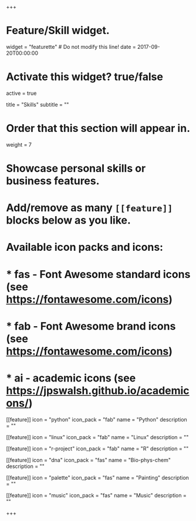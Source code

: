 +++
# Feature/Skill widget.
widget = "featurette"  # Do not modify this line!
date = 2017-09-20T00:00:00

# Activate this widget? true/false
active = true

title = "Skills"
subtitle = ""

# Order that this section will appear in.
weight = 7

# Showcase personal skills or business features.
# 
# Add/remove as many `[[feature]]` blocks below as you like.
# 
# Available icon packs and icons:
# * fas - Font Awesome standard icons (see https://fontawesome.com/icons)
# * fab - Font Awesome brand icons (see https://fontawesome.com/icons)
# * ai - academic icons (see https://jpswalsh.github.io/academicons/)


[[feature]]
icon = "python"
icon_pack = "fab"
name = "Python"
description = ""


[[feature]]
icon = "linux"
icon_pack = "fab"
name = "Linux"
description = ""


[[feature]]
icon = "r-project"
icon_pack = "fab"
name = "R"
description = ""


[[feature]]
  icon = "dna"
  icon_pack = "fas"
  name = "Bio-phys-chem"
  description = ""  
  
[[feature]]
  icon = "palette"
  icon_pack = "fas"
  name = "Painting"
  description = ""

[[feature]]
icon = "music"
icon_pack = "fas"
name = "Music"
description = ""

+++
